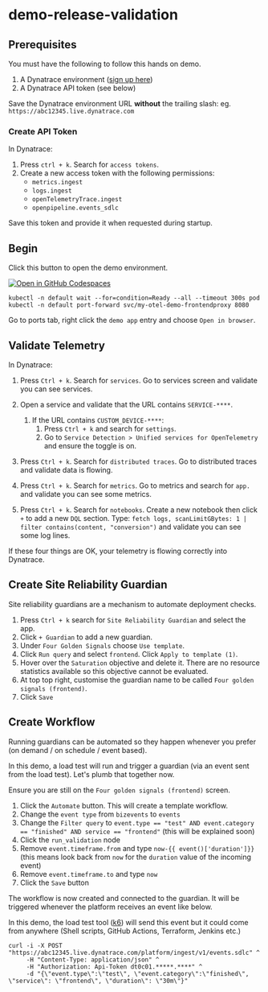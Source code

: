 # demo-release-validation

## Prerequisites

You must have the following to follow this hands on demo.

1. A Dynatrace environment ([sign up here](https://dynatrace.com/trial))
1. A Dynatrace API token (see below)

Save the Dynatrace environment URL **without** the trailing slash: eg. `https://abc12345.live.dynatrace.com`

### Create API Token
In Dynatrace:

1. Press `ctrl + k`. Search for `access tokens`.
1. Create a new access token with the following permissions:
   - `metrics.ingest`
   - `logs.ingest`
   - `openTelemetryTrace.ingest`
   - `openpipeline.events_sdlc`

Save this token and provide it when requested during startup.

## Begin

Click this button to open the demo environment.

[![Open in GitHub Codespaces](https://github.com/codespaces/badge.svg)](https://codespaces.new/dynatrace-perfclinics/demo-release-validation)

```
kubectl -n default wait --for=condition=Ready --all --timeout 300s pod
kubectl -n default port-forward svc/my-otel-demo-frontendproxy 8080
```

Go to ports tab, right click the `demo app` entry and choose `Open in browser`.

## Validate Telemetry

In Dynatrace:

1. Press `Ctrl + k`. Search for `services`. Go to services screen and validate you can see services.
1. Open a service and validate that the URL contains `SERVICE-****`.
    1. If the URL contains `CUSTOM_DEVICE-****`:
        1. Press `Ctrl + k` and search for `settings`.
        1. Go to `Service Detection > Unified services for OpenTelemetry` and ensure the toggle is on.

1. Press `Ctrl + k`. Search for `distributed traces`. Go to distributed traces and validate data is flowing.
1. Press `Ctrl + k`. Search for `metrics`. Go to metrics and search for `app.` and validate you can see some metrics.
1. Press `Ctrl + k`. Search for `notebooks`. Create a new notebook then click `+` to add a new `DQL` section. Type: `fetch logs, scanLimitGBytes: 1 | filter contains(content, "conversion")` and validate you can see some log lines.

If these four things are OK, your telemetry is flowing correctly into Dynatrace.

## Create Site Reliability Guardian

Site reliability guardians are a mechanism to automate deployment checks.

1. Press `Ctrl + k` search for `Site Reliability Guardian` and select the app.
1. Click `+ Guardian` to add a new guardian.
1. Under `Four Golden Signals` choose `Use template`.
1. Click `Run query` and select `frontend`. Click `Apply to template (1)`.
1. Hover over the `Saturation` objective and delete it. There are no resource statistics available so this objective cannot be evaluated.
1. At top top right, customise the guardian name to be called `Four golden signals (frontend)`.
1. Click `Save`

## Create Workflow

Running guardians can be automated so they happen whenever you prefer (on demand / on schedule / event based).

In this demo, a load test will run and trigger a guardian (via an event sent from the load test). Let's plumb that together now.

Ensure you are still on the `Four golden signals (frontend)` screen.

1. Click the `Automate` button. This will create a template workflow.
1. Change the `event type` from `bizevents` to `events`
1. Change the `Filter query` to `event.type == "test" AND event.category == "finished" AND service == "frontend"` (this will be explained soon)
1. Click the `run_validation` node
1. Remove `event.timeframe.from` and type `now-{{ event()['duration']}}` (this means look back from `now` for the `duration` value of the incoming event)
1. Remove `event.timeframe.to` and type `now`
1. Click the `Save` button

The workflow is now created and connected to the guardian. It will be triggered whenever the platform receives an event like below.

In this demo, the load test tool ([k6](https://k6.io)) will send this event but it could come from anywhere (Shell scripts, GitHub Actions, Terraform, Jenkins etc.)

```
curl -i -X POST "https://abc12345.live.dynatrace.com/platform/ingest/v1/events.sdlc" ^
     -H "Content-Type: application/json" ^
     -H "Authorization: Api-Token dt0c01.*****.****" ^
     -d "{\"event.type\":\"test\", \"event.category\":\"finished\", \"service\": \"frontend\", \"duration\": \"30m\"}"
```

